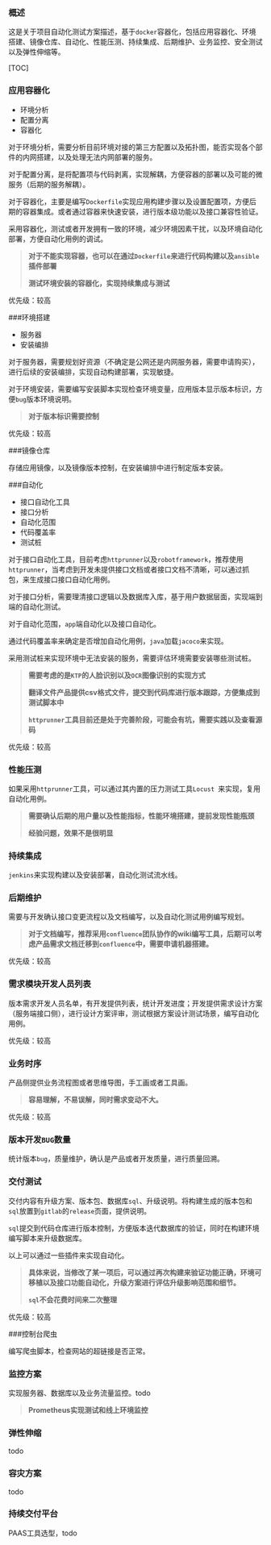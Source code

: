 ### 概述

这是关于项目自动化测试方案描述，基于`docker`容器化，包括应用容器化、环境搭建、镜像仓库、自动化、性能压测、持续集成、后期维护、业务监控、安全测试以及弹性伸缩等。

[TOC]

### 应用容器化

- 环境分析
- 配置分离
- 容器化

对于环境分析，需要分析目前环境对接的第三方配置以及拓扑图，能否实现各个部件的内网搭建，以及处理无法内网部署的服务。

对于配置分离，是将配置项与代码剥离，实现解耦，方便容器的部署以及可能的微服务（后期的服务解耦）。

对于容器化，主要是编写`Dockerfile`实现应用构建步骤以及设置配置项，方便后期的容器集成。或者通过容器来快速安装，进行版本级功能以及接口兼容性验证。

采用容器化，测试或者开发拥有一致的环境，减少环境因素干扰，以及环境自动化部署，方便自动化用例的调试。

> **对于不能实现容器，也可以在通过`Dockerfile`来进行代码构建以及`ansible`插件部署**
>
> **测试环境安装的容器化，实现持续集成与测试**

优先级：较高

###环境搭建

* 服务器
* 安装编排

对于服务器，需要规划好资源（不确定是公网还是内网服务器，需要申请购买），进行后续的安装编排，实现自动构建部署，实现敏捷。

对于环境安装，需要编写安装脚本实现检查环境变量，应用版本显示版本标识，方便`bug`版本环境说明。

> **对于版本标识需要控制**

优先级：较高

###镜像仓库

存储应用镜像，以及镜像版本控制，在安装编排中进行制定版本安装。

###自动化

* 接口自动化工具
* 接口分析
* 自动化范围
* 代码覆盖率
* 测试桩

对于接口自动化工具，目前考虑`httprunner`以及`robotframework`，推荐使用`httprunner`，当考虑到开发未提供接口文档或者接口文档不清晰，可以通过抓包，来生成接口接口自动化用例。

对于接口分析，需要理清接口逻辑以及数据库入库，基于用户数据层面，实现端到端的自动化测试。

对于自动化范围，`app`端自动化以及接口自动化。

通过代码覆盖率来确定是否增加自动化用例，`java`加载`jacoco`来实现。

采用测试桩来实现环境中无法安装的服务，需要评估环境需要安装哪些测试桩。

> **需要考虑的是`KTP`的人脸识别以及`OCR`图像识别的实现方式**
>
> **翻译文件产品提供csv格式文件，提交到代码库进行版本跟踪，方便集成到测试脚本中**
>
> **`httprunner`工具目前还是处于完善阶段，可能会有坑，需要实践以及查看源码**

优先级：较高

### 性能压测

如果采用`httprunner`工具，可以通过其内置的压力测试工具`Locust `来实现，复用自动化用例。

> **需要确认后期的用户量以及性能指标，性能环境搭建，提前发现性能瓶颈**
>
> **经验问题，效果不是很明显**

### 持续集成

`jenkins`来实现构建以及安装部署，自动化测试流水线。

### 后期维护

需要与开发确认接口变更流程以及文档编写，以及自动化测试用例编写规划。

> **对于文档编写，推荐采用`confluence`团队协作的wiki编写工具，后期可以考虑产品需求文档迁移到`confluence`中，需要申请机器搭建。**

优先级：较高

### 需求模块开发人员列表

版本需求开发人员名单，有开发提供列表，统计开发进度；开发提供需求设计方案（服务端接口侧），进行设计方案评审，测试根据方案设计测试场景，编写自动化用例。

优先级：较高

### 业务时序

产品侧提供业务流程图或者思维导图，手工画或者工具画。

> **容易理解，不易误解，同时需求变动不大。**

优先级：较高

### 版本开发`BUG`数量

统计版本`bug`，质量维护，确认是产品或者开发质量，进行质量回溯。

### 交付测试

交付内容有升级方案、版本包、数据库`sql`、升级说明。将构建生成的版本包和`sql`放置到`gitlab`的`release`页面，提供说明。

`sql`提交到代码仓库进行版本控制，方便版本迭代数据库的验证，同时在构建环境编写脚本来升级数据库。

以上可以通过一些插件来实现自动化。

> **具体来说，当修改了某一项后，可以通过再次构建来验证功能正确，环境可移植以及接口功能自动化，升级方案进行评估升级影响范围和细节。**
>
> **`sql`不会花费时间来二次整理**

优先级：较高

###控制台爬虫

编写爬虫脚本，检查网站的超链接是否正常。

### 监控方案

实现服务器、数据库以及业务流量监控。todo

> **Prometheus实现测试和线上环境监控**

### 弹性伸缩

todo

### 容灾方案

todo

### 持续交付平台

PAAS工具选型，todo

